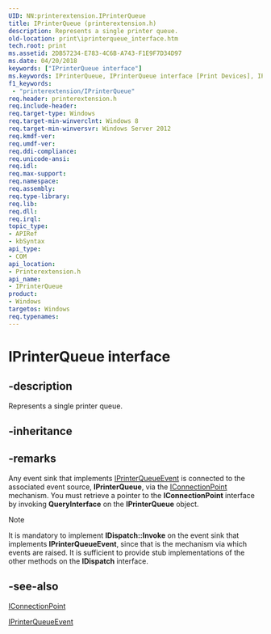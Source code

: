 ```yaml
---
UID: NN:printerextension.IPrinterQueue
title: IPrinterQueue (printerextension.h)
description: Represents a single printer queue.
old-location: print\iprinterqueue_interface.htm
tech.root: print
ms.assetid: 2DB57234-E783-4C6B-A743-F1E9F7D34D97
ms.date: 04/20/2018
keywords: ["IPrinterQueue interface"]
ms.keywords: IPrinterQueue, IPrinterQueue interface [Print Devices], IPrinterQueue interface [Print Devices],described, print.iprinterqueue_interface, printerextension/IPrinterQueue
f1_keywords:
 - "printerextension/IPrinterQueue"
req.header: printerextension.h
req.include-header: 
req.target-type: Windows
req.target-min-winverclnt: Windows 8
req.target-min-winversvr: Windows Server 2012
req.kmdf-ver: 
req.umdf-ver: 
req.ddi-compliance: 
req.unicode-ansi: 
req.idl: 
req.max-support: 
req.namespace: 
req.assembly: 
req.type-library: 
req.lib: 
req.dll: 
req.irql: 
topic_type:
- APIRef
- kbSyntax
api_type:
- COM
api_location:
- Printerextension.h
api_name:
- IPrinterQueue
product:
- Windows
targetos: Windows
req.typenames: 
---
```


# IPrinterQueue interface

## -description

Represents a single printer queue.

## -inheritance

## -remarks

Any event sink that implements [IPrinterQueueEvent](https://docs.microsoft.com/windows-hardware/drivers/ddi/printerextension/nn-printerextension-iprinterqueueevent) is connected to the associated event source, **IPrinterQueue**, via the [IConnectionPoint](https://docs.microsoft.com/windows/desktop/api/ocidl/nn-ocidl-iconnectionpoint) mechanism. You must retrieve a pointer to the **IConnectionPoint** interface by invoking **QueryInterface** on the **IPrinterQueue** object.

> [!NOTE]
> It is mandatory to implement **IDispatch::Invoke** on the event sink that implements **IPrinterQueueEvent**, since that is the mechanism via which events are raised. It is sufficient to provide stub implementations of the other methods on the **IDispatch** interface.

## -see-also

[IConnectionPoint](https://docs.microsoft.com/windows/desktop/api/ocidl/nn-ocidl-iconnectionpoint)

[IPrinterQueueEvent](https://docs.microsoft.com/windows-hardware/drivers/ddi/printerextension/nn-printerextension-iprinterqueueevent)
